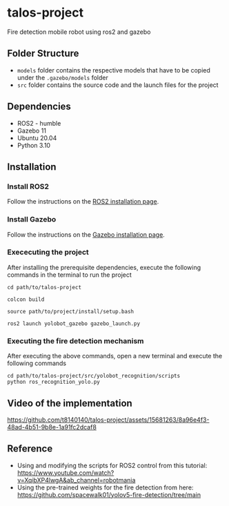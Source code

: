 # talos-project
Fire detection mobile robot using ros2 and gazebo

## Folder Structure
- `models` folder contains the respective models that have to be copied under the `.gazebo/models` folder
- `src` folder contains the source code and the launch files for the project

## Dependencies
- ROS2 - humble
- Gazebo 11
- Ubuntu 20.04
- Python 3.10

## Installation
### Install ROS2
Follow the instructions on the [ROS2 installation page](https://docs.ros.org/en/rolling/Installation/Alternatives/Ubuntu-Development-Setup.html).

### Install Gazebo
Follow the instructions on the [Gazebo installation page](http://gazebosim.org/tutorials?tut=install_ubuntu).


### Exececuting the project
After installing the prerequisite dependencies, execute the following commands in the terminal to run the project
```
cd path/to/talos-project
```
```
colcon build
```
```
source path/to/project/install/setup.bash
```
```
ros2 launch yolobot_gazebo gazebo_launch.py
```

### Executing the fire detection mechanism
After executing the above commands, open a new terminal and execute the following commands
```
cd path/to/talos-project/src/yolobot_recognition/scripts
python ros_recognition_yolo.py
```

## Video of the implementation
https://github.com/t8140140/talos-project/assets/15681263/8a96e4f3-48ad-4b51-9b8e-1a91fc2dcaf8

## Reference
* Using and modifying the scripts for ROS2 control from this tutorial: https://www.youtube.com/watch?v=XqibXP4lwgA&ab_channel=robotmania
* Using the pre-trained weights for the fire detection from here: https://github.com/spacewalk01/yolov5-fire-detection/tree/main
